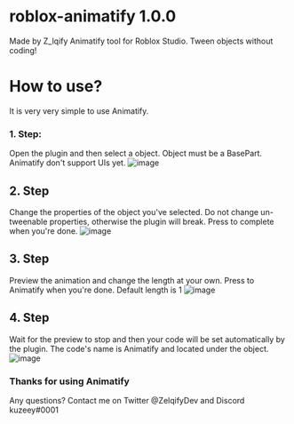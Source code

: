 # roblox-animatify 1.0.0
Made by Z_lqify
Animatify tool for Roblox Studio. Tween objects without coding!

# How to use?

It is very very simple to use Animatify. 

### 1. Step:
Open the plugin and then select a object.
Object must be a BasePart. Animatify don't support UIs yet.
![image](https://user-images.githubusercontent.com/82947366/227980341-957c36cd-f5c7-4a15-a9b2-4c4add6d1ed6.png)

## 2. Step

Change the properties of the object you've selected. Do not change un-tweenable properties, otherwise the plugin will break. Press to complete when you're done.
![image](https://user-images.githubusercontent.com/82947366/227980727-bb6d6420-0f04-4a9f-ab49-466914abf681.png)

## 3. Step

Preview the animation and change the length at your own. Press to Animatify when you're done. Default length is 1
![image](https://user-images.githubusercontent.com/82947366/227981084-e29a66e3-0c78-4a2a-8ba9-51ee7028480d.png)

## 4. Step

Wait for the preview to stop and then your code will be set automatically by the plugin. The code's name is Animatify and located under the object.
![image](https://user-images.githubusercontent.com/82947366/227981453-614768a3-6b53-4ea7-b3da-0df1a4d02b1c.png)


### Thanks for using Animatify
Any questions? Contact me on Twitter @ZelqifyDev and Discord kuzeey#0001

